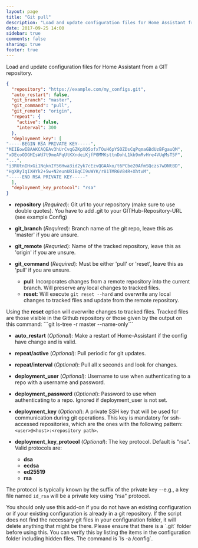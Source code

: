 ```yaml
---
layout: page
title: "Git pull"
description: "Load and update configuration files for Home Assistant from a GIT repository."
date: 2017-09-25 14:00
sidebar: true
comments: false
sharing: true
footer: true
---
```


Load and update configuration files for Home Assistant from a GIT repository.

```json
{
  "repository": "https://example.com/my_configs.git",
  "auto_restart": false,
  "git_branch": "master",
  "git_command": "pull",
  "git_remote": "origin",
  "repeat": {
    "active": false,
    "interval": 300
  },
  "deployment_key": [
"-----BEGIN RSA PRIVATE KEY-----",
"MIIEowIBAAKCAQEAv3hUrCvqGZKpXQ5ofxTOuH6pYSOZDsCqPqmaGBdUzBFgauQM",
"xDEcoODGHIsWd7t9meAFqUtKXndeiKjfP0MMKsttnDohL1kb9mRvHre4VUqMsT5F",
"...",
"i3RUtnIHxGi1NqknIY56Hwa3id2yk7cEzvQGAAko/t6PCbe20AfmSQczs7wDNtBD",
"HgXRyIqIXHYk2+5w+N2eunURIBqCI9uWYK/r81TMR6V84R+XhtvM",
"-----END RSA PRIVATE KEY-----"
  ],
  "deployment_key_protocol": "rsa"
}
```

- **repository** (*Required*): Git url to your repository (make sure to use double quotes). You have to add .git to your GITHub-Repository-URL (see example Config)
- **git_branch** (*Required*): Branch name of the git repo, leave this as 'master' if you are unsure.
- **git_remote** (*Requried*): Name of the tracked repository, leave this as 'origin' if you are unsure.
- **git_command** (*Required*): Must be either 'pull' or 'reset', leave this as 'pull' if you are unsure.

  * **pull**: Incorporates changes from a remote repository into the current branch. Will preserve any local changes to tracked files.
  * **reset**: Will execute ```git reset --hard``` and overwrite any local changes to tracked files and update from the remote repository.

<p class='note warning'>
  Using the <b>reset</b> option will overwrite changes to tracked files.  Tracked files are those visible in the Github repository or those given by the output on this command: ```git ls-tree -r master --name-only```
</p>
  
- **auto_restart** (*Optional*): Make a restart of Home-Assistant if the config have change and is valid.
- **repeat/active** (*Optional*): Pull periodic for git updates.
- **repeat/interval** (*Optional*): Pull all x seconds and look for changes.
- **deployment_user** (*Optional*): Username to use when authenticating to a repo with a username and password.
- **deployment_password** (*Optional*): Password to use when authenticating to a repo.  Ignored if deployment_user is not set.
- **deployment_key** (*Optional*): A private SSH key that will be used for communication during git operations. This key is mandatory for ssh-accessed repositories, which are the ones with the following pattern: `<user>@<host>:<repository path>`.
- **deployment_key_protocol** (*Optional*): The key protocol. Default is "rsa". Valid protocols are:

  * **dsa**
  * **ecdsa**
  * **ed25519**
  * **rsa**
  
The protocol is typically known by the suffix of the private key --e.g., a key file named `id_rsa` will be a private key using "rsa" protocol.

<p class='note warning'>
You should only use this add-on if you do not have an existing configuration or if your existing configuration is already in a git repository. If the script does not find the necessary git files in your configuration folder, it will delete anything that might be there. Please ensure that there is a `.git` folder before using this. You can verify this by listing the items in the configuration folder including hidden files. The command is `ls -a /config`.
</p>
